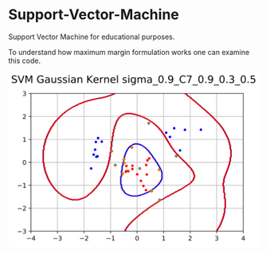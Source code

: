 # Support-Vector-Machine
Support Vector Machine for educational purposes.

To understand how maximum margin formulation works one can examine this code.

![alt text](https://github.com/EzgiKorkmaz/Support-Vector-Machine/blob/master/C_7.png)
